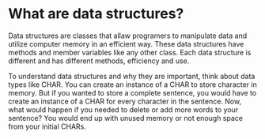 # What are data structures? 

Data structures are classes that allaw programers to manipulate data and utilize computer memory in an efficient way. These data structures have methods and member variables like any other class. Each data structure is different and has different methods, efficiency and use. 

To understand data structures and why they are important, think about data types like CHAR. You can create an instance of a CHAR to store character in memory. But if you wanted to store a complete sentence, you would have to create an instance of a CHAR for every character in the sentence. Now, what would happen if you needed to delete or add more words to your sentence? You would end up with unused memory or not enough space from your initial CHARs. 
